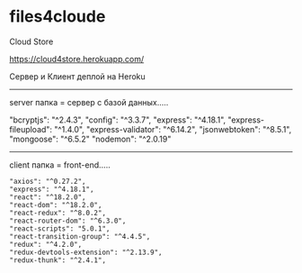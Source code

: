 # files4cloude

Cloud Store

https://cloud4store.herokuapp.com/

Сервер и Клиент деплой на Heroku

------------------------------------
server папка = сервер с базой данных.....

"bcryptjs": "^2.4.3",
"config": "^3.3.7",
 "express": "^4.18.1",
 "express-fileupload": "^1.4.0",
  "express-validator": "^6.14.2",
  "jsonwebtoken": "^8.5.1",
  "mongoose": "^6.5.2"
  "nodemon": "^2.0.19"
         
         
------------------------------------
client папка = front-end..... 

    "axios": "^0.27.2",
    "express": "^4.18.1",
    "react": "^18.2.0",
    "react-dom": "^18.2.0",
    "react-redux": "^8.0.2",
    "react-router-dom": "^6.3.0",
    "react-scripts": "5.0.1",
    "react-transition-group": "^4.4.5",
    "redux": "^4.2.0",
    "redux-devtools-extension": "^2.13.9",
    "redux-thunk": "^2.4.1",
  
